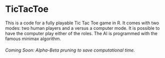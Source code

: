 # TicTacToe
This is a code for a fully playable Tic Tac Toe game in R. It comes with two modes: two human players and a versus a computer mode. It is possible to have the computer play either of the roles. The AI is programmed with the famous minimax algorithm. 

###### Coming Soon: Alpha-Beta pruning to save computational time.
